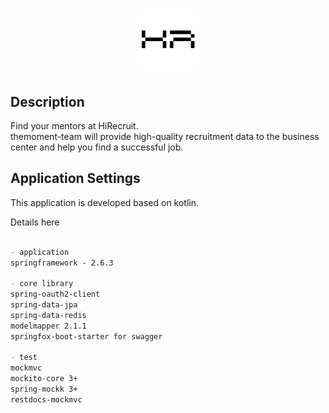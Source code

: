 <h1 align="center">
    <img src="./assets/img/HR_Transparent.png" width="100px">
</h1>

## Description
Find your mentors at HiRecruit.  
themoment-team will provide high-quality recruitment data to the business center and help you find a successful job.


## Application Settings

This application is developed based on kotlin.  

Details here
```markdown

- application 
springframework - 2.6.3

- core library
spring-oauth2-client
spring-data-jpa
spring-data-redis
modelmapper 2.1.1
springfox-boot-starter for swagger

- test
mockmvc
mockito-core 3+
spring-mockk 3+
restdocs-mockmvc

```